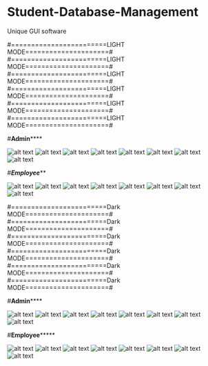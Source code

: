 # Student-Database-Management
Unique GUI software

#========================LIGHT MODE=====================#
#========================LIGHT MODE=====================#
#========================LIGHT MODE=====================#
#========================LIGHT MODE=====================#
#========================LIGHT MODE=====================#
#========================LIGHT MODE=====================#

#******************Admin**********************

![alt text](https://github.com/aj14799/Advanced-Student-Database-Management/blob/master/GUI%20Output%20Pics/Screenshot%20(74).png)
![alt text](https://github.com/aj14799/Advanced-Student-Database-Management/blob/master/GUI%20Output%20Pics/Screenshot%20(75).png)
![alt text](https://github.com/aj14799/Advanced-Student-Database-Management/blob/master/GUI%20Output%20Pics/Screenshot%20(76).png)
![alt text](https://github.com/aj14799/Advanced-Student-Database-Management/blob/master/GUI%20Output%20Pics/Screenshot%20(77).png)
![alt text](https://github.com/aj14799/Advanced-Student-Database-Management/blob/master/GUI%20Output%20Pics/Screenshot%20(78).png)
![alt text](https://github.com/aj14799/Advanced-Student-Database-Management/blob/master/GUI%20Output%20Pics/Screenshot%20(89).png)
![alt text](https://github.com/aj14799/Advanced-Student-Database-Management/blob/master/GUI%20Output%20Pics/Screenshot%20(79).png)
![alt text](https://github.com/aj14799/Advanced-Student-Database-Management/blob/master/GUI%20Output%20Pics/Screenshot%20(80).png)

#*****************Employee*******************

![alt text](https://github.com/aj14799/Advanced-Student-Database-Management/blob/master/GUI%20Output%20Pics/Screenshot%20(81).png)
![alt text](https://github.com/aj14799/Advanced-Student-Database-Management/blob/master/GUI%20Output%20Pics/Screenshot%20(82).png)
![alt text](https://github.com/aj14799/Advanced-Student-Database-Management/blob/master/GUI%20Output%20Pics/Screenshot%20(83).png)
![alt text](https://github.com/aj14799/Advanced-Student-Database-Management/blob/master/GUI%20Output%20Pics/Screenshot%20(84).png)
![alt text](https://github.com/aj14799/Advanced-Student-Database-Management/blob/master/GUI%20Output%20Pics/Screenshot%20(85).png)
![alt text](https://github.com/aj14799/Advanced-Student-Database-Management/blob/master/GUI%20Output%20Pics/Screenshot%20(86).png)
![alt text](https://github.com/aj14799/Advanced-Student-Database-Management/blob/master/GUI%20Output%20Pics/Screenshot%20(87).png)
![alt text](https://github.com/aj14799/Advanced-Student-Database-Management/blob/master/GUI%20Output%20Pics/Screenshot%20(88).png)

#========================Dark MODE=====================#
#========================Dark MODE=====================#
#========================Dark MODE=====================#
#========================Dark MODE=====================#
#========================Dark MODE=====================#
#========================Dark MODE=====================#

#******************Admin**********************

![alt text](https://github.com/aj14799/Advanced-Student-Database-Management/blob/master/GUI%20Output%20Pics/Screenshot%20(90).png)
![alt text](https://github.com/aj14799/Advanced-Student-Database-Management/blob/master/GUI%20Output%20Pics/Screenshot%20(91).png)
![alt text](https://github.com/aj14799/Advanced-Student-Database-Management/blob/master/GUI%20Output%20Pics/Screenshot%20(92).png)
![alt text](https://github.com/aj14799/Advanced-Student-Database-Management/blob/master/GUI%20Output%20Pics/Screenshot%20(93).png)
![alt text](https://github.com/aj14799/Advanced-Student-Database-Management/blob/master/GUI%20Output%20Pics/Screenshot%20(94).png)
![alt text](https://github.com/aj14799/Advanced-Student-Database-Management/blob/master/GUI%20Output%20Pics/Screenshot%20(95).png)
![alt text](https://github.com/aj14799/Advanced-Student-Database-Management/blob/master/GUI%20Output%20Pics/Screenshot%20(96).png)
![alt text](https://github.com/aj14799/Advanced-Student-Database-Management/blob/master/GUI%20Output%20Pics/Screenshot%20(97).png)

#****************Employee*********************

![alt text](https://github.com/aj14799/Advanced-Student-Database-Management/blob/master/GUI%20Output%20Pics/Screenshot%20(98).png)
![alt text](https://github.com/aj14799/Advanced-Student-Database-Management/blob/master/GUI%20Output%20Pics/Screenshot%20(99).png)
![alt text](https://github.com/aj14799/Advanced-Student-Database-Management/blob/master/GUI%20Output%20Pics/Screenshot%20(100).png)
![alt text](https://github.com/aj14799/Advanced-Student-Database-Management/blob/master/GUI%20Output%20Pics/Screenshot%20(101).png)
![alt text](https://github.com/aj14799/Advanced-Student-Database-Management/blob/master/GUI%20Output%20Pics/Screenshot%20(102).png)
![alt text](https://github.com/aj14799/Advanced-Student-Database-Management/blob/master/GUI%20Output%20Pics/Screenshot%20(103).png)
![alt text](https://github.com/aj14799/Advanced-Student-Database-Management/blob/master/GUI%20Output%20Pics/Screenshot%20(104).png)
![alt text](https://github.com/aj14799/Advanced-Student-Database-Management/blob/master/GUI%20Output%20Pics/Screenshot%20(105).png)

